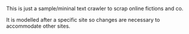 This is just a sample/mininal text crawler to scrap online fictions and co. 

It is modelled after a specific site so changes are necessary to accommodate other sites. 